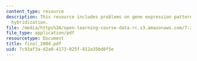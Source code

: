 ```yaml
---
content_type: resource
description: This resource includes problems on gene expression patterns, and situ
  hybridization.
file: /media/https%3A/open-learning-course-data-rc.s3.amazonaws.com/7-22-developmental-biology-fall-2005/7c93af3ad2a04173025f812a35bd6f5e_final_2004.pdf
file_type: application/pdf
resourcetype: Document
title: final_2004.pdf
uid: 7c93af3a-d2a0-4173-025f-812a35bd6f5e
---
```

